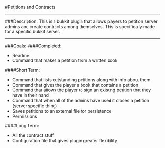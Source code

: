 #Petitions and Contracts

---
###Description:
This is a bukkit plugin that allows players to petition server admins and create contracts among themselves. This is specifically made for a specific bukkit server.

---
###Goals:
####Completed:
* Readme
* Command that makes a petition from a written book

####Short Term:
* Command that lists outstanding petitions along with info about them
* Command that gives the player a book that contains a petition
* Command that allows the player to sign an existing petition that they have in their hand
* Command that when all of the admins have used it closes a petition (server specific thing)
* Saves petitions to an external file for persistence
* Permissions

####Long Term:
* All the contract stuff
* Configuration file that gives plugin greater flexibility